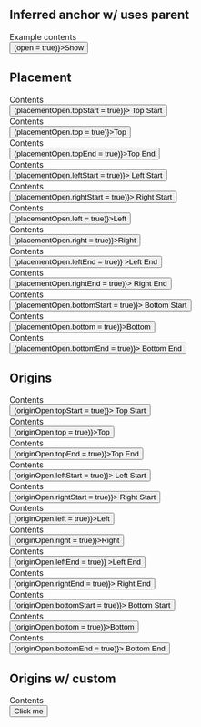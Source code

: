 <script lang="ts">
  import Button from '../components/Button.svelte';
  import Grid from '../components/Grid.svelte';
  import Preview from '../components/Preview.svelte';
  import Popover from '../components/Popover.svelte';
  import Toggle from '../components/Toggle.svelte';

  let open = false;

  let placementOpen = {
    topStart: false,
    top: false,
    topEnd: false,
    leftStart: false,
    rightStart: false,
    left: false,
    right: false,
    leftEnd: false,
    rightEnd: false,
    bottomStart: false,
    bottom: false,
    bottomEnd: false,
  };

  let originOpen = {
    topStart: false,
    top: false,
    topEnd: false,
    leftStart: false,
    rightStart: false,
    left: false,
    right: false,
    leftEnd: false,
    rightEnd: false,
    bottomStart: false,
    bottom: false,
    bottomEnd: false,
  };

  function onPopoverClick() {
    console.log('onPopoverClick');
  }
</script>

## Inferred anchor w/ uses parent

<Preview>
  <div class="inline-block">
    <Popover bind:open on:click={onPopoverClick}>
      <div class="p-2 bg-white border shadow">Example contents</div>
    </Popover>
    <Button on:click={() => (open = true)}>Show</Button>
  </div>
</Preview>

## Placement

<Preview>
  <div class="mx-20">
    <Grid columns={5}>
      <div class="text-right" style="grid-column: 2">
        <div class="inline-block">
          <Popover bind:open={placementOpen.topStart} placement="top-start">
            <div class="px-4 py-8 bg-white border shadow">Contents</div>
          </Popover>
          <Button on:click={() => (placementOpen.topStart = true)}>
            Top Start
          </Button>
        </div>
      </div>
      <div class="text-center" style="grid-column: 3">
        <div class="inline-block">
          <Popover bind:open={placementOpen.top} placement="top">
            <div class="px-4 py-8 bg-white border shadow">Contents</div>
          </Popover>
          <Button on:click={() => (placementOpen.top = true)}>Top</Button>
        </div>
      </div>
      <div class="text-left" style="grid-column: 4">
        <div class="inline-block">
          <Popover bind:open={placementOpen.topEnd} placement="top-end">
            <div class="px-4 py-8 bg-white border shadow">Contents</div>
          </Popover>
          <Button on:click={() => (placementOpen.topEnd = true)}>Top End</Button>
        </div>
      </div>
      <div class="text-right" style="grid-column: 1">
        <div class="inline-block">
          <Popover bind:open={placementOpen.leftStart} placement="left-start">
            <div class="px-4 py-8 bg-white border shadow">Contents</div>
          </Popover>
          <Button on:click={() => (placementOpen.leftStart = true)}>
            Left Start
          </Button>
        </div>
      </div>
      <div class="text-left" style="grid-column: 5">
        <div class="inline-block">
          <Popover bind:open={placementOpen.rightStart} placement="right-start">
            <div class="px-4 py-8 bg-white border shadow">Contents</div>
          </Popover>
          <Button on:click={() => (placementOpen.rightStart = true)}>
            Right Start
          </Button>
        </div>
      </div>
      <div class="text-right" style="grid-column: 1">
        <div class="inline-block">
          <Popover bind:open={placementOpen.left} placement="left">
            <div class="px-4 py-8 bg-white border shadow">Contents</div>
          </Popover>
          <Button on:click={() => (placementOpen.left = true)}>Left</Button>
        </div>
      </div>
      <div class="text-left" style="grid-column: 5">
        <div class="inline-block">
          <Popover bind:open={placementOpen.right} placement="right">
            <div class="px-4 py-8 bg-white border shadow">Contents</div>
          </Popover>
          <Button on:click={() => (placementOpen.right = true)}>Right</Button>
        </div>
      </div>
      <div class="text-right" style="grid-column: 1">
        <div class="inline-block">
          <Popover bind:open={placementOpen.leftEnd} placement="left-end">
            <div class="px-4 py-8 bg-white border shadow">Contents</div>
          </Popover>
          <Button on:click={() => (placementOpen.leftEnd = true)}
            >Left End</Button
          >
        </div>
      </div>
      <div class="text-left" style="grid-column: 5">
        <div class="inline-block">
          <Popover bind:open={placementOpen.rightEnd} placement="right-end">
            <div class="px-4 py-8 bg-white border shadow">Contents</div>
          </Popover>
          <Button on:click={() => (placementOpen.rightEnd = true)}>
            Right End
          </Button>
        </div>
      </div>
      <div class="text-right" style="grid-column: 2">
        <div class="inline-block">
          <Popover
            bind:open={placementOpen.bottomStart}
            placement="bottom-start"
          >
            <div class="px-4 py-8 bg-white border shadow">Contents</div>
          </Popover>
          <Button on:click={() => (placementOpen.bottomStart = true)}>
            Bottom Start
          </Button>
        </div>
      </div>
      <div class="text-center" style="grid-column: 3">
        <div class="inline-block">
          <Popover bind:open={placementOpen.bottom} placement="bottom">
            <div class="px-4 py-8 bg-white border shadow">Contents</div>
          </Popover>
          <Button on:click={() => (placementOpen.bottom = true)}>Bottom</Button>
        </div>
      </div>
      <div class="text-left" style="grid-column: 4">
        <div class="inline-block">
          <Popover bind:open={placementOpen.bottomEnd} placement="bottom-end">
            <div class="px-4 py-8 bg-white border shadow">Contents</div>
          </Popover>
          <Button on:click={() => (placementOpen.bottomEnd = true)}>
            Bottom End
          </Button>
        </div>
      </div>
    </Grid>
  </div>
</Preview>

## Origins

<Preview>
  <div class="mx-20">
    <Grid columns={5}>
      <div class="text-right" style="grid-column: 2">
        <div class="inline-block">
          <Popover
            bind:open={originOpen.topStart}
            anchorOrigin={{ vertical: 'top', horizontal: 'left' }}
            popoverOrigin={{ vertical: 'bottom', horizontal: 'left' }}
          >
            <div class="px-4 py-8 bg-white border shadow">Contents</div>
          </Popover>
          <Button on:click={() => (originOpen.topStart = true)}>
            Top Start
          </Button>
        </div>
      </div>
      <div class="text-center" style="grid-column: 3">
        <div class="inline-block">
          <Popover
            bind:open={originOpen.top}
            anchorOrigin={{ vertical: 'top', horizontal: 'center' }}
            popoverOrigin={{ vertical: 'bottom', horizontal: 'center' }}
          >
            <div class="px-4 py-8 bg-white border shadow">Contents</div>
          </Popover>
          <Button on:click={() => (originOpen.top = true)}>Top</Button>
        </div>
      </div>
      <div class="text-left" style="grid-column: 4">
        <div class="inline-block">
          <Popover
            bind:open={originOpen.topEnd}
            anchorOrigin={{ vertical: 'top', horizontal: 'right' }}
            popoverOrigin={{ vertical: 'bottom', horizontal: 'right' }}
          >
            <div class="px-4 py-8 bg-white border shadow">Contents</div>
          </Popover>
          <Button on:click={() => (originOpen.topEnd = true)}>Top End</Button>
        </div>
      </div>
      <div class="text-right" style="grid-column: 1">
        <div class="inline-block">
          <Popover
            bind:open={originOpen.leftStart}
            anchorOrigin={{ vertical: 'top', horizontal: 'left' }}
            popoverOrigin={{ vertical: 'top', horizontal: 'right' }}
          >
            <div class="px-4 py-8 bg-white border shadow">Contents</div>
          </Popover>
          <Button on:click={() => (originOpen.leftStart = true)}>
            Left Start
          </Button>
        </div>
      </div>
      <div class="text-left" style="grid-column: 5">
        <div class="inline-block">
          <Popover
            bind:open={originOpen.rightStart}
            anchorOrigin={{ vertical: 'top', horizontal: 'right' }}
            popoverOrigin={{ vertical: 'top', horizontal: 'left' }}
          >
            <div class="px-4 py-8 bg-white border shadow">Contents</div>
          </Popover>
          <Button on:click={() => (originOpen.rightStart = true)}>
            Right Start
          </Button>
        </div>
      </div>
      <div class="text-right" style="grid-column: 1">
        <div class="inline-block">
          <Popover
            bind:open={originOpen.left}
            anchorOrigin={{ vertical: 'center', horizontal: 'left' }}
            popoverOrigin={{ vertical: 'center', horizontal: 'right' }}
          >
            <div class="px-4 py-8 bg-white border shadow">Contents</div>
          </Popover>
          <Button on:click={() => (originOpen.left = true)}>Left</Button>
        </div>
      </div>
      <div class="text-left" style="grid-column: 5">
        <div class="inline-block">
          <Popover
            bind:open={originOpen.right}
            anchorOrigin={{ vertical: 'center', horizontal: 'right' }}
            popoverOrigin={{ vertical: 'center', horizontal: 'left' }}
          >
            <div class="px-4 py-8 bg-white border shadow">Contents</div>
          </Popover>
          <Button on:click={() => (originOpen.right = true)}>Right</Button>
        </div>
      </div>
      <div class="text-right" style="grid-column: 1">
        <div class="inline-block">
          <Popover
            bind:open={originOpen.leftEnd}
            anchorOrigin={{ vertical: 'bottom', horizontal: 'left' }}
            popoverOrigin={{ vertical: 'bottom', horizontal: 'right' }}
          >
            <div class="px-4 py-8 bg-white border shadow">Contents</div>
          </Popover>
          <Button on:click={() => (originOpen.leftEnd = true)}
            >Left End</Button
          >
        </div>
      </div>
      <div class="text-left" style="grid-column: 5">
        <div class="inline-block">
          <Popover
            bind:open={originOpen.rightEnd}
            anchorOrigin={{ vertical: 'bottom', horizontal: 'right' }}
            popoverOrigin={{ vertical: 'bottom', horizontal: 'left' }}
          >
            <div class="px-4 py-8 bg-white border shadow">Contents</div>
          </Popover>
          <Button on:click={() => (originOpen.rightEnd = true)}>
            Right End
          </Button>
        </div>
      </div>
      <div class="text-right" style="grid-column: 2">
        <div class="inline-block">
          <Popover
            bind:open={originOpen.bottomStart}
            anchorOrigin={{ vertical: 'bottom', horizontal: 'left' }}
            popoverOrigin={{ vertical: 'top', horizontal: 'left' }}
          >
            <div class="px-4 py-8 bg-white border shadow">Contents</div>
          </Popover>
          <Button on:click={() => (originOpen.bottomStart = true)}>
            Bottom Start
          </Button>
        </div>
      </div>
      <div class="text-center" style="grid-column: 3">
        <div class="inline-block">
          <Popover
            bind:open={originOpen.bottom}
            anchorOrigin={{ vertical: 'bottom', horizontal: 'center' }}
            popoverOrigin={{ vertical: 'top', horizontal: 'center' }}
          >
            <div class="px-4 py-8 bg-white border shadow">Contents</div>
          </Popover>
          <Button on:click={() => (originOpen.bottom = true)}>Bottom</Button>
        </div>
      </div>
      <div class="text-left" style="grid-column: 4">
        <div class="inline-block">
          <Popover
            bind:open={originOpen.bottomEnd}
            anchorOrigin={{ vertical: 'bottom', horizontal: 'right' }}
            popoverOrigin={{ vertical: 'top', horizontal: 'right' }}
          >
            <div class="px-4 py-8 bg-white border shadow">Contents</div>
          </Popover>
          <Button on:click={() => (originOpen.bottomEnd = true)}>
            Bottom End
          </Button>
        </div>
      </div>
    </Grid>
  </div>
</Preview>

## Origins w/ custom

<Preview>
  <Toggle let:on={open} let:toggle>
    <div class="inline-block">
      <Popover
        {open}
        on:close={toggle}
        anchorOrigin={{ vertical: 'top', horizontal: 'left' }}
        popoverOrigin={{ vertical: 'top', horizontal: 'left' }}
      >
        <div class="px-8 py-8 bg-white border shadow">Contents</div>
      </Popover>
      <Button on:click={toggle}>Click me</Button>
    </div>
  </Toggle>
</Preview>

